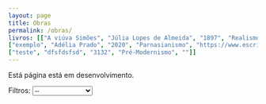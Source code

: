 ```yaml
---
layout: page
title: Obras
permalink: /obras/
livros: [["A viúva Simões", "Júlia Lopes de Almeida", "1897", "Realismo", "https://images-na.ssl-images-amazon.com/images/I/41LokrPE6jL._SX311_BO1,204,203,200_.jpg"],
["exemplo", "Adélia Prado", "2020", "Parnasianismo", "https://www.escritas.org/autores/adelia-prado.jpg"],
["teste", "dfsfdsfsd", "3132", "Pré-Modernismo", ""]]
---
```


Está página está em desenvolvimento.

<script>
var obras = [];
{% for livro in page.livros %}
obras[{{ forloop.index0 }}] = {titulo:"{{ livro[0] }}", autora:"{{ livro[1] }}", ano:"{{ livro[2] }}", escola:"{{ livro[3] }}", imagem:"{{ livro[4] }}", link:"{{ livro[0] | slugify: "latin"}}"};
{% endfor %}

function escolaLit() {
  var escolaOptions = document.getElementById("filtros");
  var escola = escolaOptions.options[escolaOptions.selectedIndex].text;
  document.getElementById("demo").innerHTML = "";
  
  for (i in obras)
  {
  	//document.getElementById("demo").innerHTML += "<br>" + obras[i].escola + " // " + escola;
  	if(escola != "--" && obras[i].escola != escola) continue;
    document.getElementById("demo").innerHTML += 
    '<div class="bookpreview">'+
	'<div class="row">'+
    '<div class="columncapatwo"><img src=' + obras[i].imagem + '> </div>'+
    '<div class="columntwo">'+
    '<b style="font-weight:900;font-size:25px">' + obras[i].titulo + '</b><br>' +
    '<tag style="color:#505050;font-size:16px"><i><b>' + obras[i].autora + '</b> - ' + obras[i].ano + '</i></tag><br><br>' +
    '<button class="button" onclick=\'window.open("{{ site.url }}obras/' + obras[i].link + '", "_blank")\'>Conferir Obra</button>'+
    '</div></div></div>';
    // obras[i].titulo + ", de " + obras[i].autora + ".<br>";
  }
}
</script>
<form>
Filtros:
<select id="filtros" onchange="escolaLit()">
  <option>--</option>
  <option>Realismo</option>
  <option>Parnasianismo</option>
  <option>Pré-Modernismo</option>
</select>
</form>
<p id="demo"></p>
